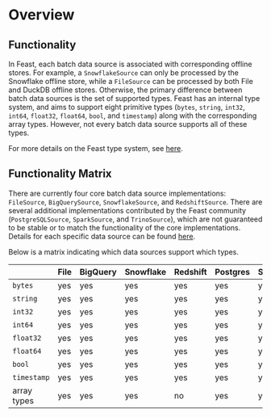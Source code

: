 # Overview

## Functionality

In Feast, each batch data source is associated with corresponding offline stores.
For example, a `SnowflakeSource` can only be processed by the Snowflake offline store, while a `FileSource` can be processed by both File and DuckDB offline stores.
Otherwise, the primary difference between batch data sources is the set of supported types.
Feast has an internal type system, and aims to support eight primitive types (`bytes`, `string`, `int32`, `int64`, `float32`, `float64`, `bool`, and `timestamp`) along with the corresponding array types.
However, not every batch data source supports all of these types.

For more details on the Feast type system, see [here](../type-system.md).

## Functionality Matrix

There are currently four core batch data source implementations: `FileSource`, `BigQuerySource`, `SnowflakeSource`, and `RedshiftSource`.
There are several additional implementations contributed by the Feast community (`PostgreSQLSource`, `SparkSource`, and `TrinoSource`), which are not guaranteed to be stable or to match the functionality of the core implementations.
Details for each specific data source can be found [here](README.md).

Below is a matrix indicating which data sources support which types.

| | File | BigQuery | Snowflake | Redshift | Postgres | Spark | Trino | Couchbase |
| :-------------------------------- | :-- | :-- |:----------| :-- | :-- | :-- | :-- |:----------|
| `bytes`     | yes | yes | yes       | yes | yes | yes | yes | yes |
| `string`    | yes | yes | yes       | yes | yes | yes | yes | yes |
| `int32`     | yes | yes | yes       | yes | yes | yes | yes | yes |
| `int64`     | yes | yes | yes       | yes | yes | yes | yes | yes |
| `float32`   | yes | yes | yes       | yes | yes | yes | yes | yes |
| `float64`   | yes | yes | yes       | yes | yes | yes | yes | yes |
| `bool`      | yes | yes | yes       | yes | yes | yes | yes | yes |
| `timestamp` | yes | yes | yes       | yes | yes | yes | yes | yes |
| array types | yes | yes | yes       | no  | yes | yes | no  | no  |
